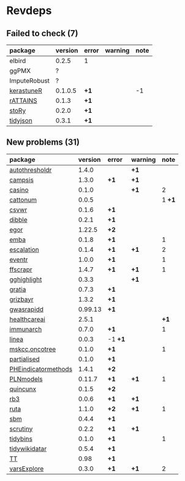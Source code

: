 # Revdeps

## Failed to check (7)

|package      |version |error  |warning |note |
|:------------|:-------|:------|:-------|:----|
|elbird       |0.2.5   |1      |        |     |
|ggPMX        |?       |       |        |     |
|ImputeRobust |?       |       |        |     |
|[kerastuneR](failures.md#kerastuner)|0.1.0.5 |__+1__ |        |-1   |
|[rATTAINS](failures.md#rattains)|0.1.3   |__+1__ |        |     |
|[stoRy](failures.md#story)|0.2.0   |__+1__ |        |     |
|[tidyjson](failures.md#tidyjson)|0.3.1   |__+1__ |        |     |

## New problems (31)

|package             |version |error     |warning |note     |
|:-------------------|:-------|:---------|:-------|:--------|
|[autothresholdr](problems.md#autothresholdr)|1.4.0   |          |__+1__  |         |
|[campsis](problems.md#campsis)|1.3.0   |__+1__    |__+1__  |         |
|[casino](problems.md#casino)|0.1.0   |          |__+1__  |2        |
|[cattonum](problems.md#cattonum)|0.0.5   |          |        |1 __+1__ |
|[csvwr](problems.md#csvwr)|0.1.6   |__+1__    |        |         |
|[dibble](problems.md#dibble)|0.2.1   |__+1__    |        |         |
|[egor](problems.md#egor)|1.22.5  |__+2__    |        |         |
|[emba](problems.md#emba)|0.1.8   |__+1__    |        |1        |
|[escalation](problems.md#escalation)|0.1.4   |__+1__    |__+1__  |2        |
|[eventr](problems.md#eventr)|1.0.0   |__+1__    |        |1        |
|[ffscrapr](problems.md#ffscrapr)|1.4.7   |__+1__    |__+1__  |1        |
|[gghighlight](problems.md#gghighlight)|0.3.3   |          |__+1__  |         |
|[gratia](problems.md#gratia)|0.7.3   |__+1__    |        |         |
|[grizbayr](problems.md#grizbayr)|1.3.2   |__+1__    |        |         |
|[gwasrapidd](problems.md#gwasrapidd)|0.99.13 |__+1__    |        |         |
|[healthcareai](problems.md#healthcareai)|2.5.1   |          |        |__+1__   |
|[immunarch](problems.md#immunarch)|0.7.0   |__+1__    |        |1        |
|[linea](problems.md#linea)|0.0.3   |-1 __+1__ |        |         |
|[mskcc.oncotree](problems.md#mskcconcotree)|0.1.0   |__+1__    |        |1        |
|[partialised](problems.md#partialised)|0.1.0   |__+1__    |        |         |
|[PHEindicatormethods](problems.md#pheindicatormethods)|1.4.1   |__+2__    |        |         |
|[PLNmodels](problems.md#plnmodels)|0.11.7  |__+1__    |__+1__  |1        |
|[quincunx](problems.md#quincunx)|0.1.5   |__+2__    |        |         |
|[rb3](problems.md#rb3)|0.0.6   |__+1__    |__+1__  |         |
|[ruta](problems.md#ruta)|1.1.0   |__+2__    |__+1__  |1        |
|[sbm](problems.md#sbm)|0.4.4   |__+1__    |        |         |
|[scrutiny](problems.md#scrutiny)|0.2.2   |__+1__    |__+1__  |         |
|[tidybins](problems.md#tidybins)|0.1.0   |__+1__    |        |1        |
|[tidywikidatar](problems.md#tidywikidatar)|0.5.4   |__+1__    |        |         |
|[TT](problems.md#tt)|0.98    |__+1__    |        |         |
|[varsExplore](problems.md#varsexplore)|0.3.0   |__+1__    |__+1__  |2        |

